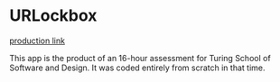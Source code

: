 # URLockbox

[production link](https://masturing-final.herokuapp.com/)

This app is the product of an 16-hour assessment for Turing School of Software and Design. It was coded entirely from scratch in that time.
